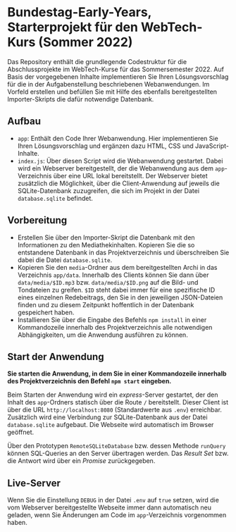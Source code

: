 #  Bundestag-Early-Years, Starterprojekt für den WebTech-Kurs (Sommer 2022)

Das Repository enthält die grundlegende Codestruktur für die Abschlussprojekte im WebTech-Kurse für das Sommersemester 2022. Auf Basis der vorgegebenen Inhalte implementieren Sie Ihren Lösungsvorschlag für die in der Aufgabenstellung beschriebenen Webanwendungen. Im Vorfeld erstellen und befüllen Sie mit Hilfe des ebenfalls bereitgestellten Importer-Skripts die dafür notwendige Datenbank.

## Aufbau

- `app`: Enthält den Code Ihrer Webanwendung. Hier implementieren Sie Ihren Lösungsvorschlag und ergänzen dazu HTML, CSS und JavaScript-Inhalte.
- `index.js`: Über diesen Script wird die Webanwendung gestartet. Dabei wird ein Webserver bereitgestellt, der die Webanwendung aus dem `app`-Verzeichnis über eine URL lokal bereitstellt. Der Webserver bietet zusätzlich die Möglichkeit, über die Client-Anwendung auf jeweils die SQLite-Datenbank zuzugreifen, die sich im Projekt in der Datei `database.sqlite` befindet.

## Vorbereitung

- Erstellen Sie über den Importer-Skript die Datenbank mit den Informationen zu den Mediathekinhalten. Kopieren Sie die so entstandene Datenbank in das Projektverzeichnis und überschreiben Sie dabei die Datei `database.sqlite`.
- Kopieren Sie den `media`-Ordner aus dem bereitgestellten Archi in das Verzeichnis `app/data`. Innerhalb des Clients können Sie dann über `data/media/$ID.mp3` bzw. `data/media/$ID.png` auf die Bild- und Tondateien zu greifen. `$ID` steht dabei immer für eine spezifische ID eines einzelnen Redebeitrags, den Sie in den jeweiligen JSON-Dateien finden und zu diesem Zeitpunkt hoffentlich in der Datenbank gespeichert haben.
- Installieren Sie über die Eingabe des Befehls `npm install` in einer Kommandozeile innerhalb des Projektverzeichnis alle notwendigen Abhängigkeiten, um die Anwendung ausführen zu können.

## Start der Anwendung

**Sie starten die Anwendung, in dem Sie in einer Kommandozeile innerhalb des Projektverzeichnis den Befehl `npm start` eingeben.**

Beim Starten der Anwendung wird ein _express_-Server gestartet, der den Inhalt des `app`-Ordners statisch über die Route `/` bereitstellt. Dieser Client ist über die URL `http://localhost:8080` (Standardwerte aus `.env`) erreichbar. Zusätzlich wird eine Verbindung zur SQLite-Datenbank aus der Datei `database.sqlite` aufgebaut. Die Webseite wird automatisch im Browser geöffnet.

Über den Prototypen `RemoteSQLiteDatabase` bzw. dessen Methode `runQuery` können SQL-Queries an den Server übertragen werden. Das _Result Set_ bzw. die Antwort wird über ein _Promise_ zurückgegeben.

## Live-Server

Wenn Sie die Einstellung `DEBUG` in der Datei `.env` auf `true` setzen, wird die vom Webserver bereitgestellte Webseite immer dann automatisch neu geladen, wenn Sie Änderungen am Code im `app`-Verzeichnis vorgenommen haben.